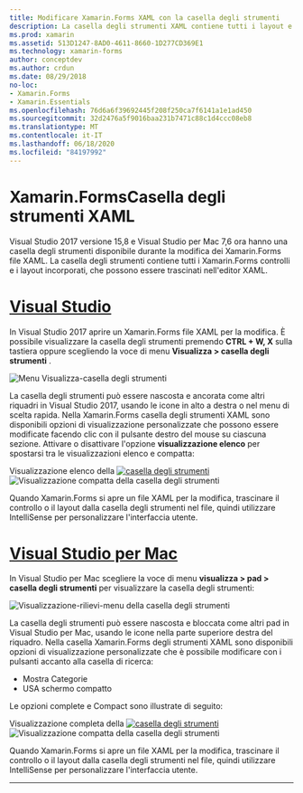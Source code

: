```yaml
---
title: Modificare Xamarin.Forms XAML con la casella degli strumenti
description: La casella degli strumenti XAML contiene tutti i layout e i controlli predefiniti, che possono essere trascinati direttamente in un file XAML aperto.
ms.prod: xamarin
ms.assetid: 513D1247-8AD0-4611-8660-1D277CD369E1
ms.technology: xamarin-forms
author: conceptdev
ms.author: crdun
ms.date: 08/29/2018
no-loc:
- Xamarin.Forms
- Xamarin.Essentials
ms.openlocfilehash: 76d6a6f39692445f208f250ca7f6141a1e1ad450
ms.sourcegitcommit: 32d2476a5f9016baa231b7471c88c1d4ccc08eb8
ms.translationtype: MT
ms.contentlocale: it-IT
ms.lasthandoff: 06/18/2020
ms.locfileid: "84197992"
---
```

# <a name="xamarinforms-xaml-toolbox"></a>Xamarin.FormsCasella degli strumenti XAML

Visual Studio 2017 versione 15,8 e Visual Studio per Mac 7,6 ora hanno una casella degli strumenti disponibile durante la modifica dei Xamarin.Forms file XAML. La casella degli strumenti contiene tutti i Xamarin.Forms controlli e i layout incorporati, che possono essere trascinati nell'editor XAML.

# <a name="visual-studio"></a>[Visual Studio](#tab/windows)

In Visual Studio 2017 aprire un Xamarin.Forms file XAML per la modifica. È possibile visualizzare la casella degli strumenti premendo **CTRL + W, X** sulla tastiera oppure scegliendo la voce di menu **Visualizza > casella degli strumenti** .

![Menu Visualizza-casella degli strumenti](toolbox-images/win-view-menu.png)

La casella degli strumenti può essere nascosta e ancorata come altri riquadri in Visual Studio 2017, usando le icone in alto a destra o nel menu di scelta rapida. Nella Xamarin.Forms casella degli strumenti XAML sono disponibili opzioni di visualizzazione personalizzate che possono essere modificate facendo clic con il pulsante destro del mouse su ciascuna sezione. Attivare o disattivare l'opzione **visualizzazione elenco** per spostarsi tra le visualizzazioni elenco e compatta:

Visualizzazione elenco della [ ![ casella degli strumenti](toolbox-images/win-full-display-sml.png)](toolbox-images/win-full-display.png#lightbox) ![ Visualizzazione compatta della casella degli strumenti](toolbox-images/win-compact-display.png)

Quando Xamarin.Forms si apre un file XAML per la modifica, trascinare il controllo o il layout dalla casella degli strumenti nel file, quindi utilizzare IntelliSense per personalizzare l'interfaccia utente.

# <a name="visual-studio-for-mac"></a>[Visual Studio per Mac](#tab/macos)

In Visual Studio per Mac scegliere la voce di menu **visualizza > pad > casella degli strumenti** per visualizzare la casella degli strumenti:

![Visualizzazione-rilievi-menu della casella degli strumenti](toolbox-images/mac-view-menu.png)

La casella degli strumenti può essere nascosta e bloccata come altri pad in Visual Studio per Mac, usando le icone nella parte superiore destra del riquadro. Nella casella Xamarin.Forms degli strumenti XAML sono disponibili opzioni di visualizzazione personalizzate che è possibile modificare con i pulsanti accanto alla casella di ricerca:

- Mostra Categorie
- USA schermo compatto

Le opzioni complete e Compact sono illustrate di seguito:

Visualizzazione completa della [ ![ casella degli strumenti](toolbox-images/mac-full-display-sml.png)](toolbox-images/mac-full-display.png#lightbox) ![ Visualizzazione compatta della casella degli strumenti](toolbox-images/mac-compact-display.png)

Quando Xamarin.Forms si apre un file XAML per la modifica, trascinare il controllo o il layout dalla casella degli strumenti nel file, quindi utilizzare IntelliSense per personalizzare l'interfaccia utente.

-----
